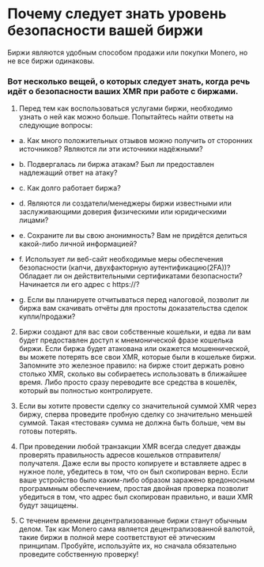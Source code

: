 # Почему следует знать уровень безопасности вашей биржи

Биржи являются удобным способом продажи или покупки Monero, но не все биржи одинаковы.

### Вот несколько вещей, о которых следует знать, когда речь идёт о безопасности ваших XMR при работе с биржами.

1. Перед тем как воспользоваться услугами биржи, необходимо узнать о ней как можно больше. Попытайтесь найти ответы на следующие вопросы:

- a. Как много положительных отзывов можно получить от сторонних источников? Являются ли эти источники надёжными?

- b. Подвергалась ли биржа атакам? Был ли предоставлен надлежащий ответ на атаку?

- c. Как долго работает биржа?

- d. Являются ли создатели/менеджеры биржи известными или заслуживающими доверия физическими или юридическими лицами?

- e. Сохраните ли вы свою анонимность? Вам не придётся делиться какой-либо личной информацией?

- f. Использует ли веб-сайт необходимые меры обеспечения безопасности (капчи, двухфакторную аутентификацию(2FA))? Обладает ли он действительными сертификатами безопасности? Начинается ли его адрес с https://?

- g. Если вы планируете отчитываться перед налоговой, позволит ли биржа вам скачивать отчёты для простоты доказательства сделок купли/продажи?

2. Биржи создают для вас свои собственные кошельки, и едва ли вам будет предоставлен доступ к мнемонической фразе кошелька биржи. Если биржа будет атакована или окажется мошеннической, вы можете потерять все свои XMR, которые были в кошельке биржи. Запомните это железное правило: на бирже стоит держать ровно столько XMR, сколько вы собираетесь использовать в ближайшее время. Либо просто сразу переводите все средства в кошелёк, который вы полностью контролируете.

3. Если вы хотите провести сделку со значительной суммой XMR через биржу, сперва проведите пробную сделку со значительно меньшей суммой. Такая «тестовая» сумма не должна быть больше, чем вы готовы потерять.

4. При проведении любой транзакции XMR всегда следует дважды проверять правильность адресов кошельков отправителя/получателя. Даже если вы просто копируете и вставляете адрес в нужное поле, убедитесь в том, что он был скопирован верно. Если ваше устройство было каким-либо образом заражено вредоносным программным обеспечением, простая двойная проверка позволит убедиться в том, что адрес был скопирован правильно, и ваши XMR будут защищены.

5. С течением времени децентрализованные биржи станут обычным делом. Так как Monero сама является децентрализованной валютой, такие биржи в полной мере соответствуют её этическим принципам. Пробуйте, используйте их, но сначала обязательно проведите собственную проверку!


